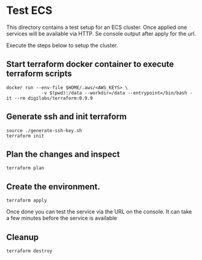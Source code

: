# Test ECS

This directory contains a test setup for an ECS cluster. Once applied one services will be available via HTTP. Se console output after apply for the url.

Execute the steps below to setup the cluster.

## Start terraform docker container to execute terraform scripts
```
docker run --env-file $HOME/.aws/<AWS_KEYS> \
             -v $(pwd):/data --workdir=/data --entrypoint=/bin/bash -it --rm digilabs/terraform:0.9.9
```
## Generate ssh and init terraform

```
source ./generate-ssh-key.sh
terraform init

```

## Plan the changes and inspect

```
terraform plan
```

## Create the environment.

```
terraform apply
```

Once done you can test the service via the URL on the console. It can take a few minutes before the service is available


## Cleanup

```
terraform destroy
```
